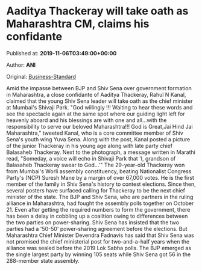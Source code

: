 
# Aaditya Thackeray will take oath as Maharashtra CM, claims his confidante

Published at: **2019-11-06T03:49:00+00:00**

Author: **ANI**

Original: [Business-Standard](https://www.business-standard.com/article/news-ani/aaditya-thackeray-will-take-oath-as-maha-cm-in-shivaji-park-claims-his-confidante-119110600187_1.html)

Amid the impasse between BJP and Shiv Sena over government formation in Maharashtra, a close confidante of Aaditya Thackeray, Rahul N Kanal, claimed that the young Shiv Sena leader will take oath as the chief minister at Mumbai's Shivaji Park.
"God willingly !!! Waiting to hear these words and see the spectacle again at the same spot where our guiding light left for heavenly aboard and his blessings are with one and all...with the responsibility to serve our beloved Maharashtra!!! God is Great,Jai Hind Jai Maharashtra," tweeted Kanal, who is a core committee member of Shiv Sena's youth wing Yuva Sena.
Along with the post, Kanal posted a picture of the junior Thackeray in his young age along with late party chief Balasaheb Thackeray. Next to the photograph, a message written in Marathi read, "Someday, a voice will echo in Shivaji Park that 'I, grandson of Balasaheb Thackeray swear to God...'"
The 29-year-old Thackeray won from Mumbai's Worli assembly constituency, beating Nationalist Congress Party's (NCP) Suresh Mane by a margin of over 67,000 votes. He is the first member of the family in Shiv Sena's history to contest elections.
Since then, several posters have surfaced calling for Thackeray to be the next chief minister of the state.
The BJP and Shiv Sena, who are partners in the ruling alliance in Maharashtra, had fought the assembly polls together on October 21. Even after getting the required numbers to form the government, there has been a delay in cobbling up a coalition owing to differences between the two parties on power-sharing.
Shiv Sena has insisted that the two parties had a '50-50' power-sharing agreement before the elections. But Maharashtra Chief Minister Devendra Fadnavis has said that Shiv Sena was not promised the chief ministerial post for two-and-a-half years when the alliance was sealed before the 2019 Lok Sabha polls.
The BJP emerged as the single largest party by winning 105 seats while Shiv Sena got 56 in the 288-member state assembly.
